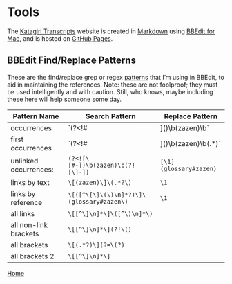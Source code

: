 <a name="0"></a>
# Tools

The [Katagiri Transcripts](https://katagiritranscripts.net) website is created in [Markdown](https://guides.github.com/features/mastering-markdown/) using [BBEdit for Mac](https://www.barebones.com/products/bbedit/), and is hosted on [GitHub Pages](https://pages.github.com).

## BBEdit Find/Replace Patterns

These are the find/replace grep or regex [patterns](https://www.barebones.com/support/technotes/PatternPlaygrounds.html) that I’m using in BBEdit, to aid in maintaining the references. Note: these are not foolproof; they must be used intelligently and with caution. Still, who knows, maybe including these here will help someone some day.

Pattern Name | Search Pattern | Replace Pattern 
---------------- | ----------------- | -------------------
occurrences					|	`(?<!#|\]\()\b(zazen)\b`	|	`[\1](glossary#zazen)`
first occurrences			|	`(?<!#|\]\()\b(zazen)\b(.*)`	| `[\1](glossary#zazen)\2`
unlinked occurrences:	|	`(?<![\[#-])\b(zazen)\b(?![\]-])`	|	`[\1](glossary#zazen)`
links by text					|	`\[(zazen)\]\(.*?\)`			|	`\1`
links by reference		|	`\[([^\[\]\(\)\n]*?)\]\(glossary#zazen\)`		|	`\1`
all links 						|	`\[[^\]\n]*\]\([^\)\n]*\)`		|
all non-link brackets	|	`\[[^\]\n]*\](?!\()`				|
all brackets					|	`\[(.*?)\](?=\(?)`				|
all brackets 2				|	`\[[^\]\n]*\]`					|

[Home](index#tools)

